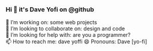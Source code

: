 ### Hi 👋 it's Dave Yofi on @github
  
🔭 I’m working on: some web projects  
👯 I’m looking to collaborate on: design and code  
🤔 I’m looking for help with: are you a programmer?  
📫 How to reach me: dave yoffi
😄 Pronouns: Dave [yo-fi]
